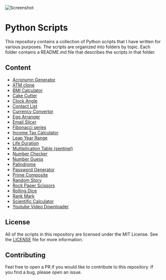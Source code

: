 ![Screenshot](https://ik.imagekit.io/jabedzaman/Python_Scripts/Python_Scripts_Wez3Xcy23.png?ik-sdk-version=javascript-1.4.3&updatedAt=1667035157365)

# Python Scripts

This repository contains a collection of Python scripts that I have written for various purposes. The scripts are organized into folders by topic. Each folder contains a README.md file that describes the scripts in that folder.

## Content

- [Acronymn Generator](Acronym%20Generator)
- [ATM clone](ATM%20Clone)
- [BMI Calculator](BMI%20Calculator)
- [Cake Cutter](Cake%20Cutter)
- [Clock Angle](Clock%20Angle)
- [Contact List](Contact%20List)
- [Currency Convertor](Currency%20Convertor)
- [Egg Arranger](Egg%20Arranger)
- [Email Slicer](Email%20Slicer)
- [Fibonacci series](Fibonacci%20Series)
- [Income Tax Calculator](Income%20Tax%20Calculator)
- [Leap Year Range](Leap%20Year%20Range)
- [Life Duration](Life%20Duration%20Calculator)
- [Multiplication Table (sentinel)](Multiplication%20Table)
- [Number Checker](Number%20Checker)
- [Number Guess](Number%20Guess)
- [Palindrome](Palindrom%20Number)
- [Password Generator](Password%20Generator)
- [Prime Composite](Prime%20Composite)
- [Random Story](Random%20Story)
- [Rock Paper Scissors](Rock%20Paper%20Scissors)
- [Rolling Dice](Rolling%20Dice)
- [Rank Mark](Rank%20and%20Mark%20calculator/)
- [Scientific Calculator](Scientific%20Calculator)
- [Youtube Video Downloader](Youtube%20Video%20Downloader)

## License

All of the scripts in this repository are licensed under the MIT License. See the [LICENSE](LICENSE) file for more information.

## Contributing

Feel free to open a PR if you would like to contribute to this repository. If you find a bug, please open an issue.
